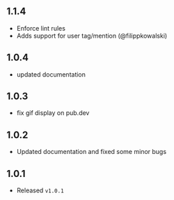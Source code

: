 ## 1.1.4

- Enforce lint rules
- Adds support for user tag/mention (@filippkowalski)

## 1.0.4

- updated documentation

## 1.0.3

- fix gif display on pub.dev

## 1.0.2

- Updated documentation and fixed some minor bugs

## 1.0.1

- Released `v1.0.1`
